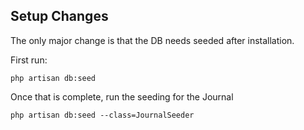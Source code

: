 ## Setup Changes

The only major change is that the DB needs seeded after installation.

First run:
```
php artisan db:seed
```

Once that is complete, run the seeding for the Journal
```
php artisan db:seed --class=JournalSeeder
```
